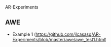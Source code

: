 AR-Experiments

## AWE 
* Example 1 (https://github.com/jlcasasg/AR-Experiments/blob/master/awe/awe_test1.html)


